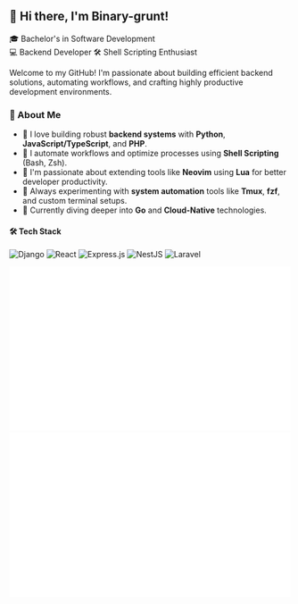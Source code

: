 ## 👋 Hi there, I'm Binary-grunt!

🎓 Bachelor's in Software Development  
💻 Backend Developer
🛠️ Shell Scripting Enthusiast 

Welcome to my GitHub! I'm passionate about building efficient backend solutions, automating workflows, and crafting highly productive development environments.

### 🚀 About Me

- 🔧 I love building robust **backend systems** with **Python**, **JavaScript/TypeScript**, and **PHP**.
- 🐚 I automate workflows and optimize processes using **Shell Scripting** (Bash, Zsh).
- 🌙 I'm passionate about extending tools like **Neovim** using **Lua** for better developer productivity.
- 🎨 Always experimenting with **system automation** tools like **Tmux**, **fzf**, and custom terminal setups.
- 🌱 Currently diving deeper into **Go** and **Cloud-Native** technologies.

#### 🛠️ Tech Stack
![Django](https://img.shields.io/badge/Django-092E20?style=for-the-badge&logo=django&logoColor=white)
![React](https://shields.io/badge/react-black?logo=react&style=for-the-badge)
![Express.js](https://img.shields.io/badge/express.js-%23404d59.svg?style=for-the-badge&logo=express&logoColor=%2361DAFB)
![NestJS](https://img.shields.io/badge/nestjs-%23E0234E.svg?style=for-the-badge&logo=nestjs&logoColor=white)
![Laravel](https://img.shields.io/badge/laravel-%23FF2D20.svg?style=for-the-badge&logo=laravel&logoColor=white)



![](https://raw.githubusercontent.com/Binary-Blade/github-stats/master/generated/overview.svg#gh-dark-mode-only)
![](https://raw.githubusercontent.com/Binary-Blade/github-stats/master/generated/languages.svg#gh-dark-mode-only)
